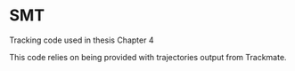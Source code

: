 # SMT
Tracking code used in thesis Chapter 4

This code relies on being provided with trajectories output from Trackmate.
